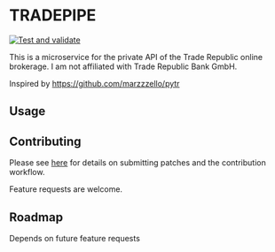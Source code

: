 # TRADEPIPE

[![Test and validate](https://github.com/Sannrox/tradepipe/actions/workflows/test.yml/badge.svg)](https://github.com/Sannrox/tradepipe/actions/workflows/test.yml)

This is a microservice for the private API of the Trade Republic online brokerage. I am not affiliated with Trade Republic Bank GmbH.

Inspired by https://github.com/marzzzello/pytr


## Usage


## Contributing

Please see [here](./CONTRIBUTING.md) for details on submitting patches and the contribution workflow.

Feature requests are welcome.

## Roadmap

Depends on future feature requests



